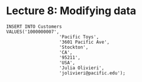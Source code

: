 # Lecture 8: Modifying data

```
INSERT INTO Customers
VALUES('1000000007',
					'Pacific Toys',
					'3601 Pacific Ave',
					'Stockton',
					'CA',
					'95211',
					'USA',
					'Julia Olivieri',
					'jolivieri@pacific.edu');
```
